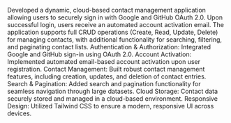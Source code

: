 Developed a dynamic, cloud-based contact management application allowing users to securely sign in with Google and GitHub OAuth 2.0. 
Upon successful login, users receive an automated account activation email. 
The application supports full CRUD operations (Create, Read, Update, Delete) for managing contacts, with additional functionality for searching, filtering, and paginating contact lists.
Authentication & Authorization: Integrated Google and GitHub sign-in using OAuth 2.0.
Account Activation: Implemented automated email-based account activation upon user registration.
Contact Management: Built robust contact management features, including creation, updates, and deletion of contact entries.
Search & Pagination: Added search and pagination functionality for seamless navigation through large datasets.
Cloud Storage: Contact data securely stored and managed in a cloud-based environment.
Responsive Design: Utilized Tailwind CSS to ensure a modern, responsive UI across devices.
